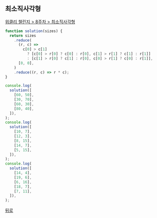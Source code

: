 ## 최소직사각형

[위클리 챌린지 > 8주차 > 최소직사각형](https://programmers.co.kr/learn/courses/30/lessons/86491)

```js
function solution(sizes) {
  return sizes
    .reduce(
      (r, c) =>
        c[0] > c[1]
          ? [c[0] > r[0] ? c[0] : r[0], c[1] > r[1] ? c[1] : r[1]]
          : [c[1] > r[0] ? c[1] : r[0], c[0] > r[1] ? c[0] : r[1]],
      [0, 0],
    )
    .reduce((r, c) => r * c);
}

console.log(
  solution([
    [60, 50],
    [30, 70],
    [60, 30],
    [80, 40],
  ]),
);
console.log(
  solution([
    [10, 7],
    [12, 3],
    [8, 15],
    [14, 7],
    [5, 15],
  ]),
);
console.log(
  solution([
    [14, 4],
    [19, 6],
    [6, 16],
    [18, 7],
    [7, 11],
  ]),
);
```

[뒤로](https://github.com/SeongYongLee/TIL/tree/main/Algorithm/Programmers)
